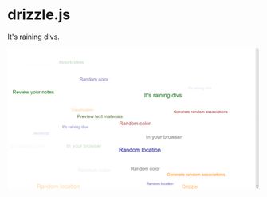 drizzle.js
==========

It's raining divs.

![Drizzle ](screenshot1.png?raw=true "Drizzle in browser")
